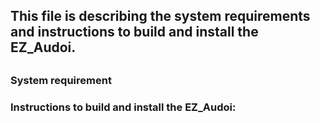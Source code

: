 <h2> This file is describing the system requirements and instructions to build and install the EZ_Audoi.<h2>

<h3> System requirement <h3>

<h3> Instructions to build and install the EZ_Audoi: <h3>
